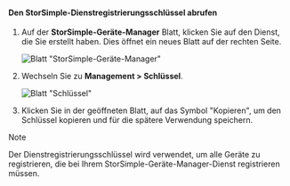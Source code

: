 <!--author=alkohli last changed: 06/22/17-->

#### <a name="to-get-the-storsimple-service-registration-key"></a>Den StorSimple-Dienstregistrierungsschlüssel abrufen

1. Auf der **StorSimple-Geräte-Manager** Blatt, klicken Sie auf den Dienst, die Sie erstellt haben. Dies öffnet ein neues Blatt auf der rechten Seite.
   
     ![Blatt "StorSimple-Geräte-Manager"](./media/storsimple-8000-get-service-registration-key/createssdevman5.png)

2.  Wechseln Sie zu **Management > Schlüssel**.
   
     ![Blatt "Schlüssel"](./media/storsimple-8000-get-service-registration-key/getregkey2.png)

3.  Klicken Sie in der geöffneten Blatt, auf das Symbol "Kopieren", um den Schlüssel kopieren und für die spätere Verwendung speichern.

> [!NOTE]
> Der Dienstregistrierungsschlüssel wird verwendet, um alle Geräte zu registrieren, die bei Ihrem StorSimple-Geräte-Manager-Dienst registrieren müssen.


